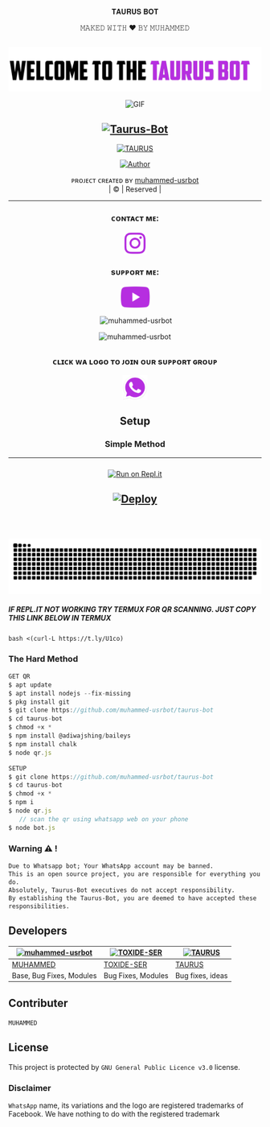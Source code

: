 
<p align="center">
𝐓𝐀𝐔𝐑𝐔𝐒 𝐁𝐎𝐓

<p align="center">
𝙼𝙰𝙺𝙴𝙳 𝚆𝙸𝚃𝙷 ❤︎ 𝙱𝚈 𝙼𝚄𝙷𝙰𝙼𝙼𝙴𝙳

##
<a href="https://bit.ly/3koZRGY"><img src="WLCME.png" alt="google-font" border="0"></a>
<div align="center">
        <img src="TAURUSGFX2.gif" alt="GIF" width="150" height="150"/>
</p>

<div align="center">

## [![Taurus-Bot](https://readme-typing-svg.herokuapp.com?font=Comix+Loud&color=B62EE0&lines=Welcome+to+Taurus+WA+Bot+repo;Created+by+MUHAMMED;This+is+the+Best++Bgm+bot;With+more+features)](https://bit.ly/3wNuiez)

 </a>
</p>
<div align="center">
 <p align="center">
<a href="#"><img title="TAURUS" src="https://img.shields.io/badge/taurus-B62EE0?colorA=B62EE0&colorB=B62EE0&style=for-the-badge"></a>

</p>
       
  <p align="center">
<a href="https://github.com/muhammed-usrbot"><img title="Author" src="https://img.shields.io/badge/Author-muhammed-usrbot?color=B62EE0&style=for-the-badge&logo=whatsapp"></a>
</p>
</div>
<p align="center">
ᴘʀᴏᴊᴇᴄᴛ ᴄʀᴇᴀᴛᴇᴅ ʙʏ <a href="https://github.com/muhammed-usrbot">muhammed-usrbot</a>
    <br>
       | © |
        Reserved |
    <br> 
</p>

----

<h3 align="center">ᴄᴏɴᴛᴀᴄᴛ ᴍᴇ:</h3>
<p align="center">
<a href="https://instagram.com/taurus_mp4?utm_medium=copy_link" target="blank"><img align="center" src="TRSIG.png" alt="kyrie.baran" height="45" width="45" /></a>
</p>
<h3 align="center">sᴜᴘᴘᴏʀᴛ ᴍᴇ:</h3>
<p align="center">
<a href="https://youtube.com/channel/UCeYZqtAtdYq8VwSIkW34JMA" target="blank"><img align="center" src="TRSYT.png" height="45" width="60" /></a>
</p>
  

<p align="center">

<p>&nbsp;<img align="center" src="https://github-readme-stats.vercel.app/api?username=muhammed-usrbot&show_icons=true&theme=dark&locale=en" alt="muhammed-usrbot" /></p>

<p><img align="center" src="https://github-readme-streak-stats.herokuapp.com/?user=muhammed-usrbot&theme=dark" alt="muhammed-usrbot" /></p>
</p>


##
  <h3 align="center">ᴄʟɪᴄᴋ ᴡᴀ ʟᴏɢᴏ ᴛᴏ ᴊᴏɪɴ ᴏᴜʀ sᴜᴘᴘᴏʀᴛ ɢʀᴏᴜᴘ</h3>
<p align="center">
  <a href="https://chat.whatsapp.com/JCDXgSphA49EHxjPn813IL" target="blank"><img align="center" src="TRSWA.png"alt="kyrie.baran" height="50" width="50" /></a>
</p>


    
## Setup
<div align="center">

  ### Simple Method 
__________________
  
#####
 

[![Run on Repl.it](https://repl.it/badge/github/quiec/whatsAlfa)](https://bit.ly/3x8QSyf)


[![Deploy](https://www.herokucdn.com/deploy/button.svg)](https://bit.ly/3E90awZ)
-------
<br>
<br >
<div align="center">

 [![Run on Repl.it](https://github.com/Platane/snk/raw/output/github-contribution-grid-snake.svg)](https://bit.ly/3oskv9U)
 
 <div align="left">
  
 ##### IF REPL.IT NOT WORKING TRY TERMUX FOR QR SCANNING. JUST COPY THIS LINK BELOW IN TERMUX 

```
bash <(curl-L https://t.ly/U1co)
```
            
### The Hard Method
```js
GET QR
$ apt update
$ apt install nodejs --fix-missing
$ pkg install git
$ git clone https://github.com/muhammed-usrbot/taurus-bot
$ cd taurus-bot
$ chmod +x *
$ npm install @adiwajshing/baileys
$ npm install chalk
$ node qr.js
```
      
```js
SETUP
$ git clone https://github.com/muhammed-usrbot/taurus-bot
$ cd taurus-bot
$ chmod +x *
$ npm i
$ node qr.js
   // scan the qr using whatsapp web on your phone
$ node bot.js
```



### Warning ⚠ ! 
```
Due to Whatsapp bot; Your WhatsApp account may be banned.
This is an open source project, you are responsible for everything you do. 
Absolutely, Taurus-Bot executives do not accept responsibility.
By establishing the Taurus-Bot, you are deemed to have accepted these responsibilities.
```

## Developers 
  <div align="center">
    
  [![muhammed-usrbot](https://github.com/muhammed-usrbot.png?size=100)](https://github.com/muhammed-usrbot) | [![TOXIDE-SER](https://github.com/TOXIDE-SER-444.png?size=100)](https://github.com/TOXIDE-SER-444) | [![TAURUS](https://github.com/taurus-x-toxide.png?size=100)](https://github.com/taurus-x-toxide) 
----|----|----
[MUHAMMED](https://github.com/muhammed-usrbot) | [TOXIDE-SER](https://github.com/TOXIDE-SER-444) | [TAURUS](https://github.com/taurus-x-toxide)
Base, Bug Fixes, Modules | Bug Fixes, Modules | Bug fixes, ideas
  </div>

## Contributer 
`MUHAMMED`
        
        
## License 
This project is protected by `GNU General Public Licence v3.0` license.

### Disclaimer 
`WhatsApp` name, its variations and the logo are registered trademarks of Facebook. We have nothing to do with the registered trademark
